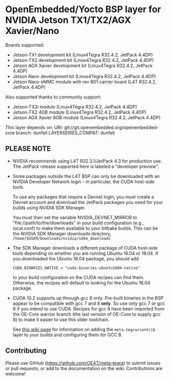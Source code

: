 OpenEmbedded/Yocto BSP layer for NVIDIA Jetson TX1/TX2/AGX Xavier/Nano
======================================================================

Boards supported:
* Jetson-TX1 development kit (Linux4Tegra R32.4.2, JetPack 4.4DP)
* Jetson-TX2 development kit (Linux4Tegra R32.4.2, JetPack 4.4DP)
* Jetson AGX Xavier development kit (Linux4Tegra R32.4.2, JetPack 4.4DP)
* Jetson Nano development kit (Linux4Tegra R32.4.2, JetPack 4.4DP)
* Jetson Nano eMMC module with rev B01 carrier board (L4T R32.4.2, JetPack 4.4DP)

Also supported thanks to community support:
* Jetson-TX2i module (Linux4Tegra R32.4.2, JetPack 4.4DP)
* Jetson-TX2 4GB module (Linux4Tegra R32.4.2, JetPack 4.4DP)
* Jetson AGX Xavier 8GB module (Linux4Tegra R32.4.2, JetPack 4.4DP)


This layer depends on:
URI: git://git.openembedded.org/openembedded-core
branch: dunfell
LAYERSERIES_COMPAT: dunfell


PLEASE NOTE
-----------

* NVIDIA recommends using L4T R32.3.1/JetPack 4.3 for
  production use. The JetPack release supported here
  is labeled a "developer preview".

* Some packages outside the L4T BSP can only be downloaded
  with an NVIDIA Developer Network login - in particular,
  the CUDA host-side tools.

  To use any packages that require a Devnet login, you must
  create a Devnet account and download the JetPack packages
  you need for your builds using NVIDIA SDK Manager.

  You must then set the variable NVIDIA_DEVNET_MIRROR to
  "file://path/to/the/downloads" in your build configuration
  (e.g., local.conf) to make them available to your bitbake
  builds.  This can be the NVIDIA SDK Manager downloads
  directory, `/home/$USER/Downloads/nvidia/sdkm_downloads`

* The SDK Manager downloads a different package of CUDA host-side
  tools depending on whether you are running Ubuntu 16.04
  or 18.04. If you downloaded the Ubuntu 16.04 package, you
  should add

      CUDA_BINARIES_NATIVE = "cuda-binaries-ubuntu1604-native"

  to your build configuration so the CUDA recipes can find
  them. Otherwise, the recipes will default to looking for
  the Ubuntu 18.04 package.

* CUDA 10.2 supports up through gcc 8 only. Pre-built binaries
  in the BSP appear to be compatible with gcc 7 and 8 **only**.
  So use only gcc 7 or gcc 8 if you intend to use CUDA.
  Recipes for gcc 8 have been imported from the OE-Core warrior branch
  (the last version of OE-Core to supply gcc 8) to make it easier
  to use this older toolchain.

  See [this wiki page](https://github.com/madisongh/meta-tegra/wiki/Using-gcc-from-the-contrib-layer)
  for information on adding the `meta-tegra/contrib` layer to your
  builds and configuring them for GCC 8.


Contributing
------------

Please use GitHub (https://github.com/OE4T/meta-tegra) to submit
issues or pull requests, or add to the documentation on the wiki.
Contributions are welcome!
